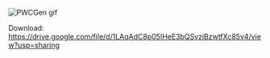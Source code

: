 ![PWCGen gif](https://github.com/KacperZurawik/PWCGen/assets/54482370/a9f9db1c-5828-4846-bcc2-204c2cc0ca76)

Download:
https://drive.google.com/file/d/1LAqAdC8p05IHeE3bQSvzjBzwtfXc85v4/view?usp=sharing
